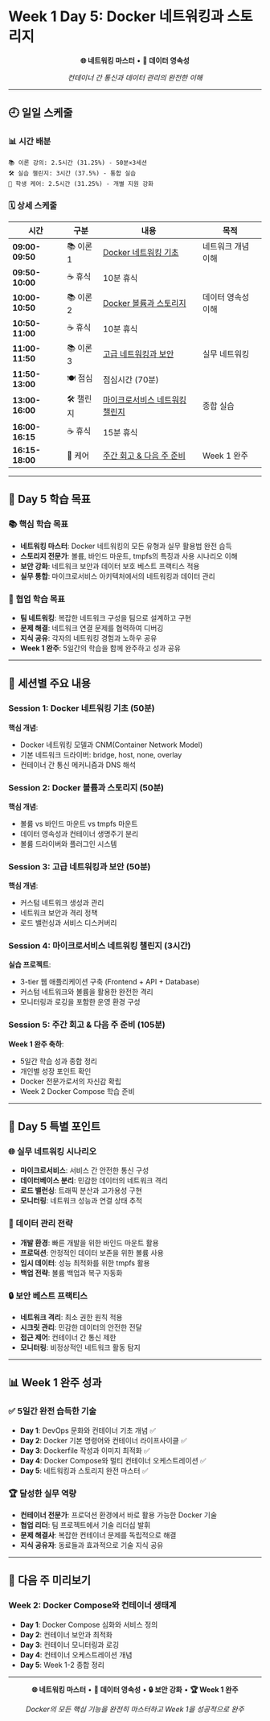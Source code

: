 # Week 1 Day 5: Docker 네트워킹과 스토리지

<div align="center">

**🌐 네트워킹 마스터** • **💾 데이터 영속성**

*컨테이너 간 통신과 데이터 관리의 완전한 이해*

</div>

---

## 🕘 일일 스케줄

### 📊 시간 배분
```
📚 이론 강의: 2.5시간 (31.25%) - 50분×3세션
🛠️ 실습 챌린지: 3시간 (37.5%) - 통합 실습
👥 학생 케어: 2.5시간 (31.25%) - 개별 지원 강화
```

### 🗓️ 상세 스케줄
| 시간 | 구분 | 내용 | 목적 |
|------|------|------|------|
| **09:00-09:50** | 📚 이론 1 | [Docker 네트워킹 기초](./session_1.md) | 네트워크 개념 이해 |
| **09:50-10:00** | ☕ 휴식 | 10분 휴식 | |
| **10:00-10:50** | 📚 이론 2 | [Docker 볼륨과 스토리지](./session_2.md) | 데이터 영속성 이해 |
| **10:50-11:00** | ☕ 휴식 | 10분 휴식 | |
| **11:00-11:50** | 📚 이론 3 | [고급 네트워킹과 보안](./session_3.md) | 실무 네트워킹 |
| **11:50-13:00** | 🍽️ 점심 | 점심시간 (70분) | |
| **13:00-16:00** | 🛠️ 챌린지 | [마이크로서비스 네트워킹 챌린지](./session_4.md) | 종합 실습 |
| **16:00-16:15** | ☕ 휴식 | 15분 휴식 | |
| **16:15-18:00** | 👥 케어 | [주간 회고 & 다음 주 준비](./session_5.md) | Week 1 완주 |

---

## 🎯 Day 5 학습 목표

### 📚 핵심 학습 목표
- **네트워킹 마스터**: Docker 네트워킹의 모든 유형과 실무 활용법 완전 습득
- **스토리지 전문가**: 볼륨, 바인드 마운트, tmpfs의 특징과 사용 시나리오 이해
- **보안 강화**: 네트워크 보안과 데이터 보호 베스트 프랙티스 적용
- **실무 통합**: 마이크로서비스 아키텍처에서의 네트워킹과 데이터 관리

### 🤝 협업 학습 목표
- **팀 네트워킹**: 복잡한 네트워크 구성을 팀으로 설계하고 구현
- **문제 해결**: 네트워크 연결 문제를 협력하여 디버깅
- **지식 공유**: 각자의 네트워킹 경험과 노하우 공유
- **Week 1 완주**: 5일간의 학습을 함께 완주하고 성과 공유

---

## 📖 세션별 주요 내용

### Session 1: Docker 네트워킹 기초 (50분)
**핵심 개념**:
- Docker 네트워킹 모델과 CNM(Container Network Model)
- 기본 네트워크 드라이버: bridge, host, none, overlay
- 컨테이너 간 통신 메커니즘과 DNS 해석

### Session 2: Docker 볼륨과 스토리지 (50분)
**핵심 개념**:
- 볼륨 vs 바인드 마운트 vs tmpfs 마운트
- 데이터 영속성과 컨테이너 생명주기 분리
- 볼륨 드라이버와 플러그인 시스템

### Session 3: 고급 네트워킹과 보안 (50분)
**핵심 개념**:
- 커스텀 네트워크 생성과 관리
- 네트워크 보안과 격리 정책
- 로드 밸런싱과 서비스 디스커버리

### Session 4: 마이크로서비스 네트워킹 챌린지 (3시간)
**실습 프로젝트**:
- 3-tier 웹 애플리케이션 구축 (Frontend + API + Database)
- 커스텀 네트워크와 볼륨을 활용한 완전한 격리
- 모니터링과 로깅을 포함한 운영 환경 구성

### Session 5: 주간 회고 & 다음 주 준비 (105분)
**Week 1 완주 축하**:
- 5일간 학습 성과 종합 정리
- 개인별 성장 포인트 확인
- Docker 전문가로서의 자신감 확립
- Week 2 Docker Compose 학습 준비

---

## 🚀 Day 5 특별 포인트

### 🌐 실무 네트워킹 시나리오
- **마이크로서비스**: 서비스 간 안전한 통신 구성
- **데이터베이스 분리**: 민감한 데이터의 네트워크 격리
- **로드 밸런싱**: 트래픽 분산과 고가용성 구현
- **모니터링**: 네트워크 성능과 연결 상태 추적

### 💾 데이터 관리 전략
- **개발 환경**: 빠른 개발을 위한 바인드 마운트 활용
- **프로덕션**: 안정적인 데이터 보존을 위한 볼륨 사용
- **임시 데이터**: 성능 최적화를 위한 tmpfs 활용
- **백업 전략**: 볼륨 백업과 복구 자동화

### 🔒 보안 베스트 프랙티스
- **네트워크 격리**: 최소 권한 원칙 적용
- **시크릿 관리**: 민감한 데이터의 안전한 전달
- **접근 제어**: 컨테이너 간 통신 제한
- **모니터링**: 비정상적인 네트워크 활동 탐지

---

## 📊 Week 1 완주 성과

### ✅ 5일간 완전 습득한 기술
- **Day 1**: DevOps 문화와 컨테이너 기초 개념 ✅
- **Day 2**: Docker 기본 명령어와 컨테이너 라이프사이클 ✅
- **Day 3**: Dockerfile 작성과 이미지 최적화 ✅
- **Day 4**: Docker Compose와 멀티 컨테이너 오케스트레이션 ✅
- **Day 5**: 네트워킹과 스토리지 완전 마스터 ✅

### 🏆 달성한 실무 역량
- **컨테이너 전문가**: 프로덕션 환경에서 바로 활용 가능한 Docker 기술
- **협업 리더**: 팀 프로젝트에서 기술 리더십 발휘
- **문제 해결사**: 복잡한 컨테이너 문제를 독립적으로 해결
- **지식 공유자**: 동료들과 효과적으로 기술 지식 공유

---

## 🔮 다음 주 미리보기

### Week 2: Docker Compose와 컨테이너 생태계
- **Day 1**: Docker Compose 심화와 서비스 정의
- **Day 2**: 컨테이너 보안과 최적화
- **Day 3**: 컨테이너 모니터링과 로깅
- **Day 4**: 컨테이너 오케스트레이션 개념
- **Day 5**: Week 1-2 종합 정리

---

<div align="center">

**🌐 네트워킹 마스터** • **💾 데이터 영속성** • **🔒 보안 강화** • **🏆 Week 1 완주**

*Docker의 모든 핵심 기능을 완전히 마스터하고 Week 1을 성공적으로 완주*

</div>